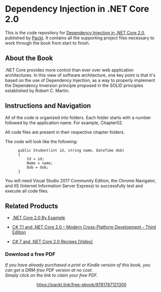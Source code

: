 # Dependency Injection in .NET Core 2.0
This is the code repository for [Dependency Injection in .NET Core 2.0](https://www.packtpub.com/application-development/dependency-injection-net-core-20?utm_source=github&utm_medium=repository&utm_campaign=9781787121300), published by [Packt](https://www.packtpub.com/?utm_source=github). It contains all the supporting project files necessary to work through the book from start to finish.
## About the Book
.NET Core provides more control than ever over web application architectures. In this view of software architecture, one key point is that it's based on the use of Dependency Injection, as a way to properly implement the Dependency Inversion principle proposed in the SOLID principles established by Robert C. Martin.
## Instructions and Navigation
All of the code is organized into folders. Each folder starts with a number followed by the application name. For example, Chapter02.

All code files are present in their respective chapter folders.

The code will look like the following:
```
      public Student(int id, string name, DateTime dob)
      {
          Id = id;
          Name = name;
          Dob = dob;
      }
```

You will need Visual Studio 2017 Community Edition, the Chrome Navigator, and IIS (Internet Information Server Express) to successfully test and execute all code files.

## Related Products
* [.NET Core 2.0 By Example](https://www.packtpub.com/application-development/net-core-20-example?utm_source=github&utm_medium=repository&utm_campaign=9781788395090)

* [C# 7.1 and .NET Core 2.0 – Modern Cross-Platform Development - Third Edition](https://www.packtpub.com/application-development/c-71-and-net-core-20-modern-cross-platform-development-third-edition?utm_source=github&utm_medium=repository&utm_campaign=9781788398077)

* [C# 7 and .NET Core 2.0 Recipes [Video]](https://www.packtpub.com/application-development/c-7-and-net-core-20-recipes-video?utm_source=github&utm_medium=repository&utm_campaign=9781787289444)

### Download a free PDF

 <i>If you have already purchased a print or Kindle version of this book, you can get a DRM-free PDF version at no cost.<br>Simply click on the link to claim your free PDF.</i>
<p align="center"> <a href="https://packt.link/free-ebook/9781787121300">https://packt.link/free-ebook/9781787121300 </a> </p>